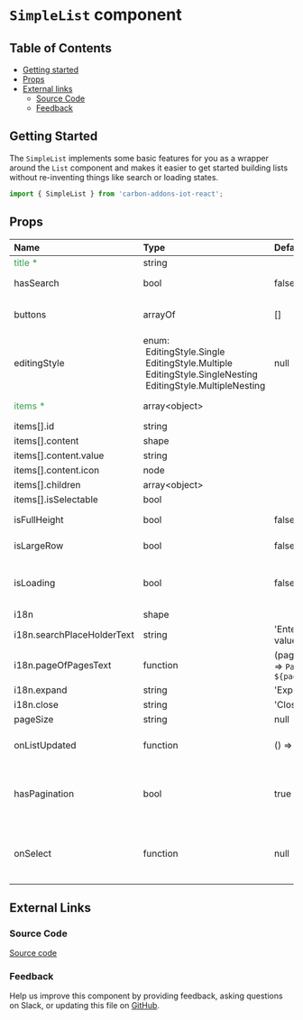 # `SimpleList` component

## Table of Contents

- [Getting started](#getting-started)
- [Props](#props)
- [External links](#external-links)
  - [Source Code](#source-code)
  - [Feedback](#feedback)

## Getting Started

The `SimpleList` implements some basic features for you as a wrapper around the `List` component and makes it easier to get started building lists without re-inventing things like search or loading states.

```jsx
import { SimpleList } from 'carbon-addons-iot-react';
```

## Props

| Name                                         | Type                                                                                                                                            | Default                  | Description                                                               |
| :------------------------------------------- | :---------------------------------------------------------------------------------------------------------------------------------------------- | :----------------------- | :------------------------------------------------------------------------ |
| <span style="color: #31a148">title \*</span> | string                                                                                                                                          |                          | list title                                                                |
| hasSearch                                    | bool                                                                                                                                            | false                    | use search with default behavior                                          |
| buttons                                      | arrayOf                                                                                                                                         | []                       | action buttons on right side of list title                                |
| editingStyle                                 | enum:<br>&nbsp;EditingStyle.Single<br>&nbsp;EditingStyle.Multiple<br>&nbsp;EditingStyle.SingleNesting<br>&nbsp;EditingStyle.MultipleNesting<br> | null                     | list editing style                                                        |
| <span style="color: #31a148">items \*</span> | array\<object\>                                                                                                                                 |                          | data source of list items                                                 |
| items[].id                                   | string                                                                                                                                          |                          |                                                                           |
| items[].content                              | shape                                                                                                                                           |                          |                                                                           |
| items[].content.value                        | string                                                                                                                                          |                          |                                                                           |
| items[].content.icon                         | node                                                                                                                                            |                          |                                                                           |
| items[].children                             | array\<object\>                                                                                                                                 |                          |                                                                           |
| items[].isSelectable                         | bool                                                                                                                                            |                          |                                                                           |
| isFullHeight                                 | bool                                                                                                                                            | false                    | use full height in list                                                   |
| isLargeRow                                   | bool                                                                                                                                            | false                    | use large/fat row in list                                                 |
| isLoading                                    | bool                                                                                                                                            | false                    | optional skeleton to be rendered while loading data                       |
| i18n                                         | shape                                                                                                                                           |                          | i18n strings                                                              |
| i18n.searchPlaceHolderText                   | string                                                                                                                                          | 'Enter a value'          |                                                                           |
| i18n.pageOfPagesText                         | function                                                                                                                                        | (page) => `Page ${page}` |                                                                           |
| i18n.expand                                  | string                                                                                                                                          | 'Expand'                 |                                                                           |
| i18n.close                                   | string                                                                                                                                          | 'Close'                  |                                                                           |
| pageSize                                     | string                                                                                                                                          | null                     | pageSize                                                                  |
| onListUpdated                                | function                                                                                                                                        | () => {}                 | callback function returned a modified list                                |
| hasPagination                                | bool                                                                                                                                            | true                     | optionally renders SimplePagination at the bottom of the list             |
| onSelect                                     | function                                                                                                                                        | null                     | Optional callback when a item is selected. OnSelect(itemId, parentItemId) |

## External Links

### Source Code

[Source code](https://github.com/carbon-design-system/carbon-addons-iot-react/tree/next/packages/react/src/components/SimpleList)

### Feedback

Help us improve this component by providing feedback, asking questions on Slack, or updating this file on
[GitHub](https://github.com/carbon-design-system/carbon-addons-iot-react/tree/next/packages/react/src/components/SimpleList/SimpleList.md).
